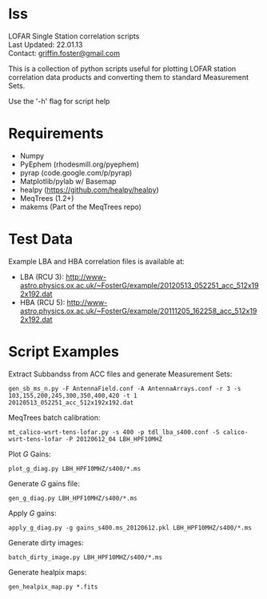 lss
===

LOFAR Single Station correlation scripts  
Last Updated: 22.01.13  
Contact: griffin.foster@gmail.com  

This is a collection of python scripts useful for plotting LOFAR station correlation data products and converting them to standard Measurement Sets.

Use the '-h' flag for script help

Requirements
===

* Numpy  
* PyEphem (rhodesmill.org/pyephem)  
* pyrap (code.google.com/p/pyrap)  
* Matplotlib/pylab w/ Basemap  
* healpy (https://github.com/healpy/healpy)  
* MeqTrees (1.2+) 
* makems (Part of the MeqTrees repo)  

Test Data
===

Example LBA and HBA correlation files is available at:  

* LBA (RCU 3): http://www-astro.physics.ox.ac.uk/~FosterG/example/20120513_052251_acc_512x192x192.dat 
* HBA (RCU 5): http://www-astro.physics.ox.ac.uk/~FosterG/example/20111205_162258_acc_512x192x192.dat 

Script Examples
===

Extract Subbandss from ACC files and generate Measurement Sets:

`gen_sb_ms_n.py -F AntennaField.conf -A AntennaArrays.conf -r 3 -s 103,155,200,245,300,350,400,420 -t 1 20120513_052251_acc_512x192x192.dat`

MeqTrees batch calibration:

`mt_calico-wsrt-tens-lofar.py -s 400 -p tdl_lba_s400.conf -S calico-wsrt-tens-lofar -P 20120612_04 LBH_HPF10MHZ`

Plot *G* Gains:

`plot_g_diag.py LBH_HPF10MHZ/s400/*.ms`

Generate *G* gains file:

`gen_g_diag.py LBH_HPF10MHZ/s400/*.ms`

Apply *G* gains:

`apply_g_diag.py -g gains_s400.ms_20120612.pkl LBH_HPF10MHZ/s400/*.ms`

Generate dirty images:

`batch_dirty_image.py LBH_HPF10MHZ/s400/*.ms`

Generate healpix maps:

`gen_healpix_map.py *.fits`

